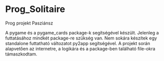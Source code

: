 # Prog_Solitaire

Prog projekt Pasziánsz

A pygame és a pygame_cards package-k segítségével készült. Jelenleg a futtatásához mindkét package-re szükség van. Nem sokára készítek egy standalone futtatható változatot py2app segítségével. A projekt során alapvetően az internetre, a logikára és a package-ben található file-okra támaszkodtam.